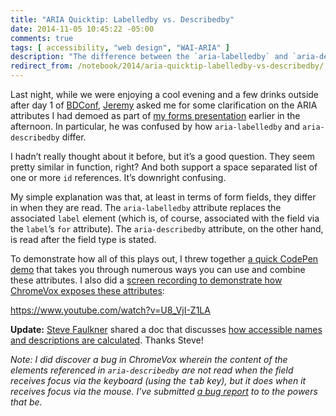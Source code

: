 ```yaml
---
title: "ARIA Quicktip: Labelledby vs. Describedby"
date: 2014-11-05 10:45:22 -05:00
comments: true
tags: [ accessibility, "web design", "WAI-ARIA" ] 
description: "The difference between the `aria-labelledby` and `aria-describedby` attributes is not obvious. Here’s a bit of a clarification for using them in forms."
redirect_from: /notebook/2014/aria-quicktip-labelledby-vs-describedby/
---
```


Last night, while we were enjoying a cool evening and a few drinks outside after day 1 of [BDConf](http://bdconf.com), [Jeremy](http://adactio.com) asked me for some clarification on the ARIA attributes I had demoed as part of [my forms presentation](http://www.slideshare.net/AaronGustafson/falling-in-love-with-forms-bdconf-2014) earlier in the afternoon. In particular, he was confused by how `aria-labelledby` and `aria-describedby` differ.

<!-- more -->

I hadn’t really thought about it before, but it’s a good question. They seem pretty similar in function, right? And both support a space separated list of one or more `id` references. It’s downright confusing.

My simple explanation was that, at least in terms of form fields, they differ in when they are read. The `aria-labelledby` attribute replaces the associated `label` element (which is, of course, associated with the field via the `label`’s `for` attribute). The `aria-describedby` attribute, on the other hand, is read after the field type is stated.

To demonstrate how all of this plays out, I threw together [a quick CodePen demo](http://codepen.io/aarongustafson/pen/dmuoe/) that takes you through numerous ways you can use and combine these attributes. I also did a [screen recording to demonstrate how ChromeVox exposes these attributes](http://youtu.be/U8_VjI-Z1LA):

https://www.youtube.com/watch?v=U8_VjI-Z1LA

**Update:** [Steve Faulkner](https://twitter.com/stevefaulkner) shared a doc that discusses [how accessible names and descriptions are calculated](http://rawgit.com/w3c/aria/master/html-aam/html-aam.html#accessible-name-and-description-calculation). Thanks Steve!

_Note: I did discover a bug in ChromeVox wherein the content of the elements referenced in `aria-describedby` are not read when the field receives focus via the keyboard (using the <kbd>tab</kbd> key), but it does when it receives focus via the mouse. I’ve submitted [a bug report](https://code.google.com/p/google-axs-chrome/issues/detail?id=158&thanks=158&ts=1415202123) to to the powers that be._

